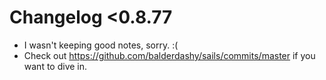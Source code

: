 # Changelog &#60;0.8.77

+ I wasn't keeping good notes, sorry. :(
+ Check out <a target="_blank" href="https://github.com/balderdashy/sails/commits/master">https://github.com/balderdashy/sails/commits/master</a> if you want to dive in.

<docmeta name="displayName" value="Pre-0.8.77 Changelog">
<docmeta name="version" value="0.8.0">

